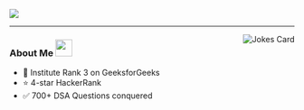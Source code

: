 <!--### Hi there 👋

**kartikbanga/kartikbanga** is a ✨ _special_ ✨ repository because its `README.md` (this file) appears on your GitHub profile.

Here are some ideas to get you started:

- 🔭 I’m currently working on ...
- 🌱 I’m currently learning ...
- 👯 I’m looking to collaborate on ...
- 🤔 I’m looking for help with ...
- 💬 Ask me about ...
- 📫 How to reach me: ...
- 😄 Pronouns: ...
- ⚡ Fun fact: ...
-->
<p align="left">
 <a href="https://git.io/typing-svg" target="_blank">
    <img src="https://readme-typing-svg.herokuapp.com?size=25&color=1A9AF7&lines=Hey+There!;My+self+Kartik+Banga;Welcome+to+my+GitHub+Profile;I'm+a+web+developer;I'm+a+flutter+developer;I'm+a+programmer;I'm+a+front-end+developer">
  </a>
</p>

---
<img align="right" src="https://readme-jokes.vercel.app/api?hideBorder&bgColor=black&theme=synthwave&qColor=orange&aColor=white" alt="Jokes Card" />


### About Me <img src="https://github.com/SP-XD/SP-XD/blob/main/images/message.gif?raw=true" width="30" />
- 🥉 Institute Rank 3 on GeeksforGeeks
- ⭐ 4-star HackerRank
- ✅ 700+ DSA Questions conquered

 
